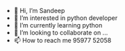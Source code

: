 * 👋 Hi, I’m Sandeep<br>
* 👀 I’m interested in python developer<br>
* 🌱 I’m currently learning python<br>
* 💞️ I’m looking to collaborate on ...<br>
* 📫 How to reach me 95977 52058<br>

<!--
**sandeep-258/sandeep-258** is a ✨ _special_ ✨ repository because its `README.md` (this file) appears on your GitHub profile.

Here are some ideas to get you started:

- 🔭 I’m currently working on ...
- 🌱 I’m currently learning ...
- 👯 I’m looking to collaborate on ...
- 🤔 I’m looking for help with ...
- 💬 Ask me about ...
- 📫 How to reach me: ...
- 😄 Pronouns: ...
- ⚡ Fun fact: ...
-->
